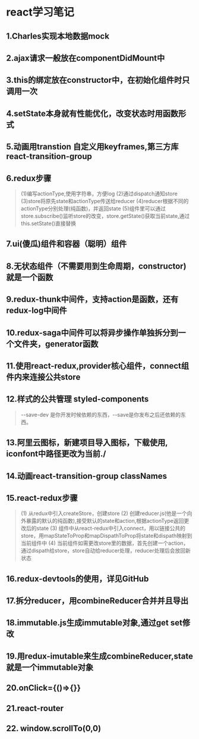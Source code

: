 ﻿# react学习笔记
## 1.Charles实现本地数据mock
## 2.ajax请求一般放在componentDidMount中
## 3.this的绑定放在constructor中，在初始化组件时只调用一次
## 4.setState本身就有性能优化，改变状态时用函数形式
## 5.动画用transtion 自定义用keyframes,第三方库 react-transition-group
## 6.redux步骤
> (1)编写actionType,使用字符串，方便log
> (2)通过dispatch通知store
> (3)store将原先state和actionType传送给reducer
> (4)reducer根据不同的actionType分别处理(纯函数)，并返回state
> (5)组件里可以通过store.subscribe()监听store的改变，store.getState()获取当前state,通过this.setState()直接替换
## 7.ui(傻瓜)组件和容器（聪明）组件
## 8.无状态组件（不需要用到生命周期，constructor)就是一个函数
## 9.redux-thunk中间件，支持action是函数，还有redux-log中间件
## 10.redux-saga中间件可以将异步操作单独拆分到一个文件夹，generator函数
## 11.使用react-redux,provider核心组件，connect组件内来连接公共store
## 12.样式的公共管理	styled-components 
> --save-dev 是你开发时候依赖的东西，--save是你发布之后还依赖的东西。
## 13.阿里云图标，新建项目导入图标，下载使用, iconfont中路径更改为当前./
## 14.动画react-transition-group classNames
## 15.react-redux步骤
> (1) 从redux中引入createStore，创建store
> (2) 创建reducer.js(他是一个向外暴露的默认的纯函数),接受默认的state和action,根据actionType返回更改后的state
> (3) 组件中从react-redux中引入connect，用以链接公共的store，用mapStateToProp和mapDispathToProp将state和dispath映射到当前组件中
> (4) 当前组件如需更改store里的数据，首先创建一个action，通过dispath给store，store自动给reducer处理，reducer处理后会放回新状态
## 16.redux-devtools的使用，详见GitHub
## 17.拆分reducer，用combineReducer合并并且导出
## 18.immutable.js生成immutable对象,通过get set修改
## 19.用redux-imutable来生成combineReducer,state就是一个immutable对象
## 20.onClick={()=>{}}
## 21.react-router
## 22. window.scrollTo(0,0)